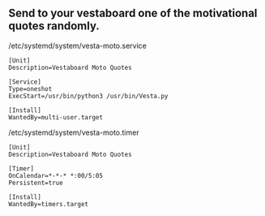 ## Send to your vestaboard one of the motivational quotes randomly.



/etc/systemd/system/vesta-moto.service

```
[Unit]
Description=Vestaboard Moto Quotes

[Service]
Type=oneshot
ExecStart=/usr/bin/python3 /usr/bin/Vesta.py

[Install]
WantedBy=multi-user.target
```


/etc/systemd/system/vesta-moto.timer

```
[Unit]
Description=Vestaboard Moto Quotes

[Timer]
OnCalendar=*-*-* *:00/5:05
Persistent=true

[Install]
WantedBy=timers.target
```

